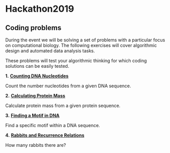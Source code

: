 # Hackathon2019 

## Coding problems

During the event we will be solving a set of problems with a particular focus on computational biology. The following exercises will cover algorithmic design and automated data analysis tasks. 

These problems will test your algorithmic thinking for which coding solutions can be easily tested.  

__1.__ [**Counting DNA Nucleotides**](./problem-1/README.md)

Count the number nucleotides from a given DNA sequence.

__2.__ [**Calculating Protein Mass**](./problem-2/README.md)

Calculate protein mass from a given protein sequence.

__3.__ [**Finding a Motif in DNA**](./problem-3/README.md)

Find a specific motif within a DNA sequence.

__4.__ [**Rabbits and Recurrence Relations**](./problem-4/README.md)

How many rabbits there are?

